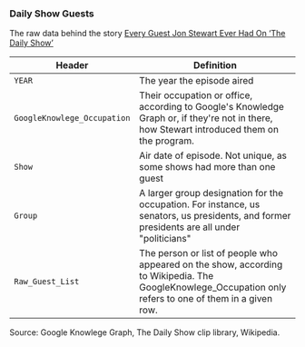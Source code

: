 ### Daily Show Guests

The raw data behind the story [Every Guest Jon Stewart Ever Had On ‘The Daily Show’](http://fivethirtyeight.com/datalab/every-guest-jon-stewart-ever-had-on-the-daily-show/)

Header | Definition
---|---------
`YEAR` | The year the episode aired
`GoogleKnowlege_Occupation` | Their occupation or office, according to Google's Knowledge Graph or, if they're not in there, how Stewart introduced them on the program.
`Show` | Air date of episode. Not unique, as some shows had more than one guest
`Group` | A larger group designation for the occupation. For instance, us senators, us presidents, and former presidents are all under "politicians"
`Raw_Guest_List` | The person or list of people who appeared on the show, according to Wikipedia. The GoogleKnowlege_Occupation only refers to one of them in a given row. 

Source: Google Knowlege Graph, The Daily Show clip library, Wikipedia.
